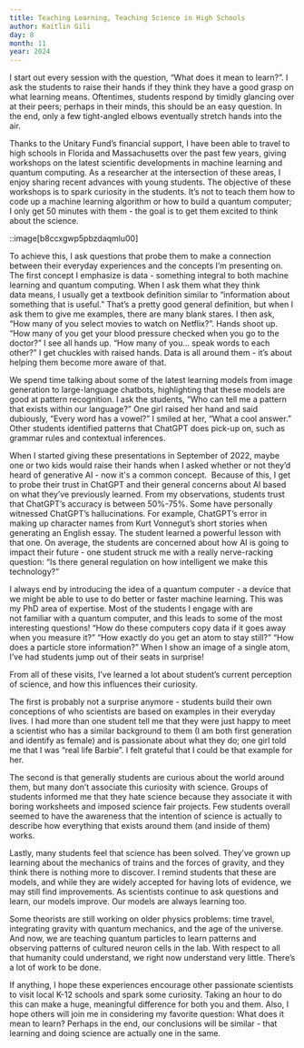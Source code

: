 ```yaml
---
title: Teaching Learning, Teaching Science in High Schools
author: Kaitlin Gili 
day: 8
month: 11
year: 2024
---
```


I start out every session with the question, “What does it mean to learn?”. I ask the students to raise their hands if they think they have a good grasp on what learning means. Oftentimes, students respond by timidly glancing over at their peers; perhaps in their minds, this should be an easy question. In the end, only a few tight-angled elbows eventually stretch hands into the air. 

Thanks to the Unitary Fund’s financial support, I have been able to travel to high schools in Florida and Massachusetts over the past few years, giving workshops on the latest scientific developments in machine learning and quantum computing. As a researcher at the intersection of these areas, I enjoy sharing recent advances with young students. The objective of these workshops is to spark curiosity in the students. It’s not to teach them how to code up a machine learning algorithm or how to build a quantum computer; I only get 50 minutes with them - the goal is to get them excited to think about the science. 

::image[b8ccxgwp5pbzdaqmlu00]

To achieve this, I ask questions that probe them to make a connection between their everyday experiences and the concepts I’m presenting on. The first concept I emphasize is data - something integral to both machine learning and quantum computing. When I ask them what they think data means, I usually get a textbook definition similar to “information about something that is useful.” That’s a pretty good general definition, but when I ask them to give me examples, there are many blank stares. I then ask, “How many of you select movies to watch on Netflix?”. Hands shoot up. “How many of you get your blood pressure checked when you go to the doctor?” I see all hands up. “How many of you… speak words to each other?” I get chuckles with raised hands. Data is all around them - it’s about helping them become more aware of that. 

We spend time talking about some of the latest learning models from image generation to large-language chatbots, highlighting that these models are good at pattern recognition. I ask the students, “Who can tell me a pattern that exists within our language?” One girl raised her hand and said dubiously, “Every word has a vowel?” I smiled at her, “What a cool answer.” Other students identified patterns that ChatGPT does pick-up on, such as grammar rules and contextual inferences. 

When I started giving these presentations in September of 2022, maybe one or two kids would raise their hands when I asked whether or not they’d heard of generative AI - now it's a common concept.  Because of this, I get to probe their trust in ChatGPT and their general concerns about AI based on what they’ve previously learned. From my observations, students trust that ChatGPT’s accuracy is between 50%-75%. Some have personally witnessed ChatGPT’s hallucinations. For example, ChatGPT’s error in making up character names from Kurt Vonnegut’s short stories when generating an English essay. The student learned a powerful lesson with that one. On average, the students are concerned about how AI is going to impact their future - one student struck me with a really nerve-racking question: “Is there general regulation on how intelligent we make this technology?”

I always end by introducing the idea of a quantum computer - a device that we might be able to use to do better or faster machine learning. This was my PhD area of expertise. Most of the students I engage with are not familiar with a quantum computer, and this leads to some of the most interesting questions! “How do these computers copy data if it goes away when you measure it?” “How exactly do you get an atom to stay still?” “How does a particle store information?” When I show an image of a single atom, I’ve had students jump out of their seats in surprise! 

From all of these visits, I’ve learned a lot about student’s current perception of science, and how this influences their curiosity. 

The first is probably not a surprise anymore - students build their own conceptions of who scientists are based on examples in their everyday lives. I had more than one student tell me that they were just happy to meet a scientist who has a similar background to them (I am both first generation and identify as female) and is passionate about what they do; one girl told me that I was “real life Barbie”. I felt grateful that I could be that example for her. 

The second is that generally students are curious about the world around them, but many don’t associate this curiosity with science. Groups of students informed me that they hate science because they associate it with boring worksheets and imposed science fair projects. Few students overall seemed to have the awareness that the intention of science is actually to describe how everything that exists around them (and inside of them) works. 

Lastly, many students feel that science has been solved. They’ve grown up learning about the mechanics of trains and the forces of gravity, and they think there is nothing more to discover. I remind students that these are models, and while they are widely accepted for having lots of evidence, we may still find improvements. As scientists continue to ask questions and learn, our models improve. Our models are always learning too. 

Some theorists are still working on older physics problems: time travel, integrating gravity with quantum mechanics, and the age of the universe. And now, we are teaching quantum particles to learn patterns and observing patterns of cultured neuron cells in the lab. With respect to all that humanity could understand, we right now understand very little. There’s a lot of work to be done. 

If anything, I hope these experiences encourage other passionate scientists to visit local K-12 schools and spark some curiosity. Taking an hour to do this can make a huge, meaningful difference for both you and them. Also, I hope others will join me in considering my favorite question: What does it mean to learn? Perhaps in the end, our conclusions will be similar - that learning and doing science are actually one in the same.
